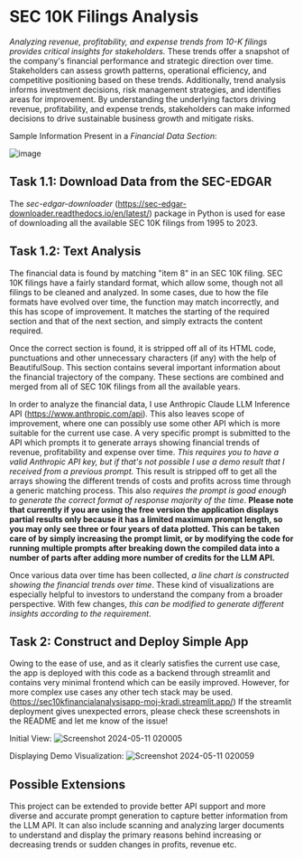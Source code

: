 # SEC 10K Filings Analysis
*Analyzing revenue, profitability, and expense trends from 10-K filings provides critical insights for stakeholders.* These trends offer a snapshot of the company's financial performance and strategic direction over time. Stakeholders can assess growth patterns, operational efficiency, and competitive positioning based on these trends. Additionally, trend analysis informs investment decisions, risk management strategies, and identifies areas for improvement. By understanding the underlying factors driving revenue, profitability, and expense trends, stakeholders can make informed decisions to drive sustainable business growth and mitigate risks.

Sample Information Present in a *Financial Data Section*: 

![image](https://github.com/le-incroyable1-dev/SEC_10kFilings_Analysis/assets/47893192/b6e8a785-40bb-4351-b49f-574f9cc9a4c8)



## Task 1.1: Download Data from the SEC-EDGAR
The *sec-edgar-downloader* (https://sec-edgar-downloader.readthedocs.io/en/latest/) package in Python is used for ease of downloading all the available SEC 10K filings from 1995 to 2023.

## Task 1.2: Text Analysis
The financial data is found by matching "item 8" in an SEC 10K filing. SEC 10K filings have a fairly standard format, which allow some, though not all filings to be cleaned and analyzed. In some cases, due to how the file formats have evolved over time, the function may match incorrectly, and this has scope of improvement. It matches the starting of the required section and that of the next section, and simply extracts the content required.

Once the correct section is found, it is stripped off all of its HTML code, punctuations and other unnecessary characters (if any) with the help of BeautifulSoup. This section contains several important information about the financial trajectory of the company. These sections are combined and merged from all of SEC 10K filings from all the available years.

In order to analyze the financial data, I use Anthropic Claude LLM Inference API (https://www.anthropic.com/api). This also leaves scope of improvement, where one can possibly use some other API which is more suitable for the current use case. A very specific prompt is submitted to the API which prompts it to generate arrays showing financial trends of revenue, profitability and expense over time. *This requires you to have a valid Anthropic API key, but if that's not possible I use a demo result that I received from a previous prompt.* This result is stripped off to get all the arrays showing the different trends of costs and profits across time through a generic matching process. This also *requires the prompt is good enough to generate the correct format of response majority of the time*.
**Please note that currently if you are using the free version the application displays partial results only because it has a limited maximum prompt length, so you may only see three or four years of data plotted. This can be taken care of by simply increasing the prompt limit, or by modifying the code for running multiple prompts after breaking down the compiled data into a number of parts after adding more number of credits for the LLM API.**

Once various data over time has been collected, *a line chart is constructed showing the financial trends over time*. These kind of visualizations are especially helpful to investors to understand the company from a broader perspective. With few changes, *this can be modified to generate different insights according to the requirement*.

## Task 2: Construct and Deploy Simple App
Owing to the ease of use, and as it clearly satisfies the current use case, the app is deployed with this code as a backend through streamlit and contains very minimal frontend which can be easily improved. However, for more complex use cases any other tech stack may be used.
(https://sec10kfinancialanalysisapp-moj-kradi.streamlit.app/)
If the streamlit deployment gives unexpected errors, please check these screenshots in the README and let me know of the issue!


Initial View:
![Screenshot 2024-05-11 020005](https://github.com/le-incroyable1-dev/SEC_10kFilings_Analysis/assets/47893192/8eaed424-cdce-4242-8d02-233427491116)


Displaying Demo Visualization:
![Screenshot 2024-05-11 020059](https://github.com/le-incroyable1-dev/SEC_10kFilings_Analysis/assets/47893192/0f87807f-a4b2-43f6-9cb6-0ea3dc48e784)


## Possible Extensions
This project can be extended to provide better API support and more diverse and accurate prompt generation to capture better information from the LLM API. It can also include scanning and analyzing larger documents to understand and display the primary reasons behind increasing or decreasing trends or sudden changes in profits, revenue etc.

